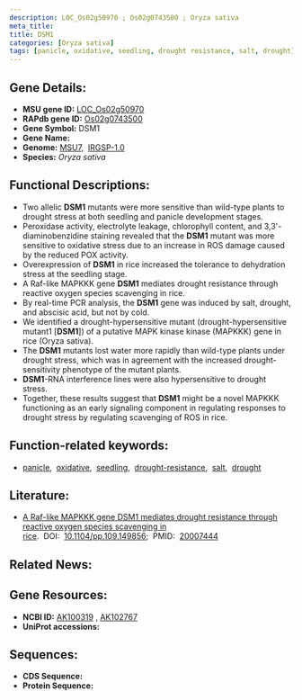 ```yaml
---
description: LOC_Os02g50970 ; Os02g0743500 ; Oryza sativa
meta_title:
title: DSM1
categories: [Oryza sativa]
tags: [panicle, oxidative, seedling, drought resistance, salt, drought]
---
```


## Gene Details:
- **MSU gene ID:** [LOC_Os02g50970](http://rice.uga.edu/cgi-bin/ORF_infopage.cgi?orf=LOC_Os02g50970)  
- **RAPdb gene ID:** [Os02g0743500](https://rapdb.dna.affrc.go.jp/locus/?name=Os02g0743500)  
- **Gene Symbol:** DSM1
- **Gene Name:**
- **Genome:**  [MSU7](http://rice.uga.edu/),&nbsp;&nbsp;[IRGSP-1.0](https://rapdb.dna.affrc.go.jp/download/irgsp1.html)
- **Species:** *Oryza sativa*

## Functional Descriptions:
   - Two allelic **DSM1** mutants were more sensitive than wild-type plants to drought stress at both seedling and panicle development stages.
   - Peroxidase activity, electrolyte leakage, chlorophyll content, and 3,3'-diaminobenzidine staining revealed that the **DSM1** mutant was more sensitive to oxidative stress due to an increase in ROS damage caused by the reduced POX activity.
   - Overexpression of **DSM1** in rice increased the tolerance to dehydration stress at the seedling stage.
   - A Raf-like MAPKKK gene **DSM1** mediates drought resistance through reactive oxygen species scavenging in rice.
   - By real-time PCR analysis, the **DSM1** gene was induced by salt, drought, and abscisic acid, but not by cold.
   - We identified a drought-hypersensitive mutant (drought-hypersensitive mutant1 [**DSM1**]) of a putative MAPK kinase kinase (MAPKKK) gene in rice (Oryza sativa).
   - The **DSM1** mutants lost water more rapidly than wild-type plants under drought stress, which was in agreement with the increased drought-sensitivity phenotype of the mutant plants.
   - **DSM1**-RNA interference lines were also hypersensitive to drought stress.
   - Together, these results suggest that **DSM1** might be a novel MAPKKK functioning as an early signaling component in regulating responses to drought stress by regulating scavenging of ROS in rice.

## Function-related keywords:
   - [panicle](/tags/panicle/),&nbsp;&nbsp;[oxidative](/tags/oxidative/),&nbsp;&nbsp;[seedling](/tags/seedling/),&nbsp;&nbsp;[drought-resistance](/tags/drought-resistance/),&nbsp;&nbsp;[salt](/tags/salt/),&nbsp;&nbsp;[drought](/tags/drought/)

## Literature:
   - [A Raf-like MAPKKK gene DSM1 mediates drought resistance through reactive oxygen species scavenging in rice](https://www.doi.org/10.1104/pp.109.149856).&nbsp;&nbsp;DOI:&nbsp;&nbsp;[10.1104/pp.109.149856](https://www.doi.org/10.1104/pp.109.149856);&nbsp;&nbsp;PMID:&nbsp;&nbsp;[20007444](https://pubmed.ncbi.nlm.nih.gov/20007444/)

## Related News:

## Gene Resources:
- **NCBI ID:**  [AK100319](http://www.ncbi.nlm.nih.gov/nuccore/AK100319)&nbsp;,&nbsp;[AK102767](http://www.ncbi.nlm.nih.gov/nuccore/AK102767)
- **UniProt accessions:** [](https://www.uniprot.org/uniprotkb//entry)

## Sequences:
- **CDS Sequence:**
- **Protein Sequence:**
